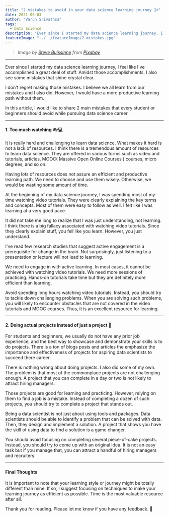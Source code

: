```yaml
---
title: "2 mistakes to avoid in your data science learning journey 🙅‍♂️"
date: 2021-06-03
author: "Varun Srivathsa"
tags:
  - Data Science
description: "Ever since I started my data science learning journey, I feel like I've accomplished a great deal of stuff. Amidst those accomplishments, I also see some mistakes that shine crystal clear."
featureImage: "../../featureImage/2-mistakes.jpg"
---
```


> _Image by <a href="https://pixabay.com/users/stevepb-282134/?utm_source=link-attribution&amp;utm_medium=referral&amp;utm_campaign=image&amp;utm_content=876597">Steve Buissinne</a> from <a href="https://pixabay.com/?utm_source=link-attribution&amp;utm_medium=referral&amp;utm_campaign=image&amp;utm_content=876597">Pixabay</a>_

---

Ever since I started my data science learning journey, I feel like I've accomplished a great deal of stuff. Amidst those accomplishments, I also see some mistakes that shine crystal clear.

I don't regret making those mistakes. I believe we all learn from our mistakes and I also did. However, I would have a more productive learning path without them.

In this article, I would like to share 2 main mistakes that every student or beginners should avoid while pursuing data science career.

---

#### 1. Too much watching 👓💻

It is really hard and challenging to learn data science. What makes it hard is not a lack of resources. I think there is a tremendous amount of resources to learn data science. They are offered in various forms such as video and tutorials, articles, MOOC( Massive Open Online Courses ) courses, micro degrees, and so on.

Having lots of resources does not assure an efficient and productive learning path. We need to choose and use them wisely. Otherwise, we would be wasting some amount of time.

At the beginning of my data science journey, I was spending most of my time watching video tutorials. They were clearly explaining the key terms and concepts. Most of them were easy to follow as well. I felt like I was learning at a very good pace.

It did not take me long to realize that I was just understanding, not learning. I think there is a big fallacy associated with watching video tutorials. Since they clearly explain stuff, you fell like you learn. However, you just understand.

I've read few research studies that suggest active engagement is a prerequisite for change in the brain. Not surprisingly, just listening to a presentation or lecture will not lead to learning.

We need to engage in with active learning. In most cases, it cannot be achieved with watching video tutorials. We need more sessions of practicing. Hands-on tutorials take time but they are definitely more efficient than learning.

Avoid spending long hours watching video tutorials. Instead, you should try to tackle down challenging problems. When you are solving such problems, you will likely to encounter obstacles that are not covered in the video tutorials and MOOC courses. Thus, it is an excellent resource for learning.

---

#### 2. Doing actual projects instead of just a project 📐

For students and beginners, we usually do not have any prior job experience, and the best way to showcase and demonstrate your skills is to do projects. There is a ton of blogs posts and articles the emphasize the importance and effectiveness of projects for aspiring data scientists to succeed there career.

There is nothing wrong about doing projects. I also did some of my own. The problem is that most of the commonplace projects are not challenging enough. A project that you can complete in a day or two is not likely to attract hiring managers.

Those projects are good for learning and practicing. However, relying on them to find a job is a mistake. Instead of completing a dozen of such projects, you should try to complete a project that stands out.

Being a data scientist is not just about using tools and packages. Data scientists should be able to identify a problem that can be solved with data. Then, they design and implement a solution. A project that shows you have the skill of using data to find a solution is a game changer.

You should avoid focusing on completing several piece-of-cake projects. Instead, you should try to come up with an original idea. It is not an easy task but if you manage that, you can attract a handful of hiring managers and recruiters.

---

#### Final Thoughts

It is important to note that your learning style or journey might be totally different than mine. If so, I suggest focusing on techniques to make your learning journey as efficient as possible. Time is the most valuable resource after all.

Thank you for reading. Please let me know if you have any feedback. 🧑
